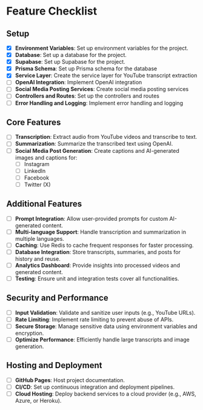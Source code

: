 # Feature Checklist

## Setup

- [x] **Environment Variables**: Set up environment variables for the project.
- [x] **Database**: Set up a database for the project.
- [x] **Supabase**: Set up Supabase for the project.
- [x] **Prisma Schema**: Set up Prisma schema for the database
- [x] **Service Layer**: Create the service layer for YouTube transcript extraction
- [ ] **OpenAI Integration**: Implement OpenAI integration
- [ ] **Social Media Posting Services**: Create social media posting services
- [ ] **Controllers and Routes**: Set up the controllers and routes
- [ ] **Error Handling and Logging**: Implement error handling and logging

## Core Features

- [ ] **Transcription**: Extract audio from YouTube videos and transcribe to text.
- [ ] **Summarization**: Summarize the transcribed text using OpenAI.
- [ ] **Social Media Post Generation**: Create captions and AI-generated images and captions for:
  - [ ] Instagram
  - [ ] LinkedIn
  - [ ] Facebook
  - [ ] Twitter (X)

## Additional Features

- [ ] **Prompt Integration**: Allow user-provided prompts for custom AI-generated content.
- [ ] **Multi-language Support**: Handle transcription and summarization in multiple languages.
- [ ] **Caching**: Use Redis to cache frequent responses for faster processing.
- [ ] **Database Integration**: Store transcripts, summaries, and posts for history and reuse.
- [ ] **Analytics Dashboard**: Provide insights into processed videos and generated content.
- [ ] **Testing**: Ensure unit and integration tests cover all functionalities.

## Security and Performance

- [ ] **Input Validation**: Validate and sanitize user inputs (e.g., YouTube URLs).
- [ ] **Rate Limiting**: Implement rate limiting to prevent abuse of APIs.
- [ ] **Secure Storage**: Manage sensitive data using environment variables and encryption.
- [ ] **Optimize Performance**: Efficiently handle large transcripts and image generation.

## Hosting and Deployment

- [ ] **GitHub Pages**: Host project documentation.
- [ ] **CI/CD**: Set up continuous integration and deployment pipelines.
- [ ] **Cloud Hosting**: Deploy backend services to a cloud provider (e.g., AWS, Azure, or Heroku).
